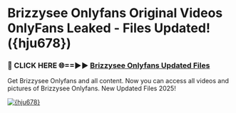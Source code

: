 # Brizzysee Onlyfans Original Videos 0nlyFans Leaked - Files Updated! ({hju678})

<h3>🔴 CLICK HERE 🌐==►► <a href="https://tinyurl.com/ms9xzufz" rel="nofollow">Brizzysee Onlyfans Updated Files</a></h3>

Get Brizzysee Onlyfans and all content. Now you can access all videos and pictures of Brizzysee Onlyfans. New Updated Files 2025!

[![{hju678}](https://i.imgur.com/PQ7UWWw.gif)](https://tinyurl.com/ms9xzufz)